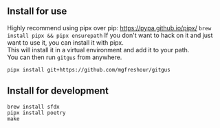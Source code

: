 
## Install for use
Highly recommend using pipx over pip: https://pypa.github.io/pipx/ `brew install pipx && pipx ensurepath`
If you don't want to hack on it and just want to use it, you can install it with pipx.  
This will install it in a virtual environment and add it to your path.  
You can then run `gitgus` from anywhere.

```shell
pipx install git+https://github.com/mgfreshour/gitgus
```

## Install for development 
```shell
brew install sfdx
pipx install poetry
make 
```
